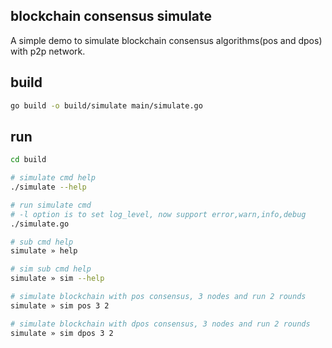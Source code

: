 
## blockchain consensus simulate

A simple demo to simulate blockchain consensus algorithms(pos and dpos) with p2p network.

## build
```bash
go build -o build/simulate main/simulate.go
```
## run
```bash
cd build

# simulate cmd help
./simulate --help

# run simulate cmd
# -l option is to set log_level, now support error,warn,info,debug
./simulate.go

# sub cmd help
simulate » help

# sim sub cmd help
simulate » sim --help

# simulate blockchain with pos consensus, 3 nodes and run 2 rounds
simulate » sim pos 3 2

# simulate blockchain with dpos consensus, 3 nodes and run 2 rounds
simulate » sim dpos 3 2
```
